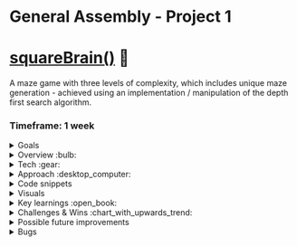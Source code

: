 # General Assembly - Project 1
# [squareBrain()](arthur-ruxton.github.io/Maze-Game) :robot:
A maze game with three levels of complexity, which includes unique maze generation - achieved using an implementation / manipulation of the depth first search algorithm.

### Timeframe: 1 week
<details>
  <summary>Goals</summary>
  1. build a grid-based game using HTML, CSS and JavaScript. <br>
  2. Use CSS grid or for an added creative challenge, use HTML Canvas. <br>
  3. It can be a direct clone of, or inspired by, an existing game. <br>
  4. You should be able to win or lose and results should be displayed at the end.
</details>

<details>
 <summary>Overview :bulb:</summary>
  A labyrinth game with three levels of complexity, navigate through all three mazes to complete the game.
  <b>Collect golden nugs</b> to increase your score as you go, they’re rarer and more valuable on harder levels.
  Press start and an animated, randomised, <b>maze-generation</b> will begin, triggering a timer. <b>If time runs out</b>, it’s game over. 
  Closely observing the <b>animated path-finder algorithm</b> may help you solve the puzzle. 
  There are 'specialCells'. The program removes all walls of any specialCell as well as any wall touching it. This is done to ensure <b>multiple potential             routes</b> through each maze. 
</details>

<details>
  <summary>Tech :gear:</summary> 
    <h3>HTML - 8.1% :</h3>
    <ul>
      <li>div containing logo, start-button & time-bar. (should have been header in retrospect)</li>
      <li>div containing HTML canvas element, onto which the game is drawn with J.S logic.</li>
      <li>div containing end-game results - win / loss & score </li>
    </ul>
    <h3>CSS - 11.4% :</h3>
    <ul>
      <li>Positioning, fonts & colouring.</li>
      <li>Time bar which decreases as time runs out and turns red to warn you at 30% </li>
    </ul>
  <h3>JavaScript - 80.5% :</h3>
    <h4>App.js - controls game-play :</h4>
    <ul>
      <li>Controls the time element of the game.</li>
      <li>The spec for different levels of complexity.</li>
      <li>The Keyboard event listeners for player movement & level completion.</li>
      <li>Logic for collecting gold coins.</li>
      <li>Displaying the end-game results (involves clearing the canvas and removing event listeners.)</li>
    </ul>
    <h4>Maze-gen.js - controls maze generation :</h4>
    <ul>
      <li>Depth-first-search algorithm implementation.</li>
      <li>Animated drawing of a randomised maze every time it’s executed.</li>
      <li>
        Creates ‘special cells’ and removes all of their walls as it draws the cells - this logic ensures there are multiple potential routes through                       each maze.
      </li>
      <li>
        Creates ‘Value cells’ and draws gold coins into them, the size of the coin is based on the size of the cell which is determined by the number                       of rows and columns in the current grid - this varies depending on the level you are on.
      </li>
      <li>‘Current cell’ - this cell is highlighted which helps to visualise the process of the depth-first search and also represents the player.</li>
      <li>‘Finish Line’ - this cell is also highlighted with a different colour to indicate the finish line. </li>
    </ul>
</details>

<details>
  <summary>Approach :desktop_computer:</summary>
  <div>
    <h3>Beginning - planning :</h3>
    <p>
      From the get go I challenged myself to use HTML Canvas and JavaScript to generate a labyrinth based game. I broke down the plan into three main steps 1. maze       generation, 2. player movement & game-levels, 3. logic for scores, winning & losing. I aimed to spend roughly a third of the available time on each step,           allowing at least some time to style the project a bit at the end. 
    </p>
  </div>
  <div>
    <h3>Building features :</h3>
    <h4>Maze generation:</h4>
      <p>
        On the first night of the project, I stayed up until 3 am focussing on maze-generation processes in coding. It became clear that a depth first search               algorithm was an appropriate system. I took some time to understand what this algorithm was before finding a guide on implementing it in JavaScript. 
        A few challenges emerged at this point, I had my work cut out:
      </p>
      <p>
        1. The depth first search implementation only creates one single route through each maze. To make game play more interesting I would have to alter the                 system to remove extra cell walls - without breaking the algorithm. <em>This turned out to be difficult, the algorithm (and obviously the animation)                 ‘broke’ on multiple attempts. I was worried it wouldn’t be possible.</em> <br>
          Eventually, by defining ‘special cells’ and altering the algorithms instructions for drawing the maze onto the canvas, I was able to remove all walls of             some cells to create multiple routes through any maze generated. 
        
        
        
        
        
        
        
        
        
        
        
        
        
        
        
        
        
        
        
        
        
        
      </p>
      <p>
        2. I wanted three levels of complexity to the game - so I would have to re-trigger the process at a given moment (completion of a level) 
        The process would have to be different for each level (the maze should get more complex)
        <img src=https://user-images.githubusercontent.com/89402596/149156197-c8cd614f-3212-49e6-881c-7f64215d3b27.png />
      </p>
      <p>
        3. To have a points system - I would have to introduce value cells into the algorithm so that as the maze was being drawn onto the canvas, ‘gold coins’                 would be added into some cells.
        There would have to be more value cells on levels with more rows and columns. Cells would be smaller on levels with more rows and columns, so the size               of the coins would have to be derived from the size of the cells containing them.
        <em>again this was much harder than expected, some of my attempts broke the algorithm and the animation of the maze-generation would stop half way                   through the process</em>
      </p>
      <p>
        There should be a time element so that a player loses the game if they fail to complete all of the levels.
      </p>
  </div>
  <div>
    <h3>End - polishing & testing :</h3>
      <p>Once I had ticked the boxes from step 2 there were other features I wanted to include;</p>
      <p>Sound - I succeeded in doing this before my presentation but failed to get that version pushed to github in time.</p>
      <p>Animated time bar to show the user how much they had left.</p>
      <p>Display results.</p>
      <p>Write some css that would make the whole thing look nicer.</p>
  </div>
</details>

<details>
  <summary>Code snippets</summary>
  <p>Defining special cells - when the maze-drawing process takes place all walls touching these cells are removed - this helps ensure multiple potential routes through each maze:</p>
  <img src="https://user-images.githubusercontent.com/89402596/149627143-a7f87479-ca04-4dea-852f-c27c48e7e0b5.png" />
  
  <p>A switch statement which defines the spec for different levels in the game - when ‘levelOne’ is completed, ‘levelTwo’ is generated. :</p>
  <img  src="https://user-images.githubusercontent.com/89402596/149627240-6e0a48bc-d809-4845-93b3-eafd7afd01c7.png" />
  
  <p>Beginning of the function which controlls player movement using keydown listeners - here you can see the up arrow listener which checks if it is possible to move upwards from the current cell - if it is possible then the current cell changes to the cell directly above:</p>
  <img src="https://user-images.githubusercontent.com/89402596/149627415-1ba060cf-57ca-4492-8816-1f0a1afe78e0.png" />
</details>

<details>
  <summary>Visuals</summary>
  <p>On page load:</p>
  <img src=https://user-images.githubusercontent.com/89402596/148796281-52e9e273-9dd9-4505-b7b9-66143d8ec623.png />
  
  <p>Maze generation taking place (tiggered when user presses play):</p>
  <img src=https://user-images.githubusercontent.com/89402596/148796755-e09a2dc9-b7bb-4618-8e6d-f58858ff2fcf.png />
  
  <p>Harder level:</p>
  <img src=https://user-images.githubusercontent.com/89402596/148796857-6a99c168-1eb3-41a5-beae-f466729b0a76.png />
  
  <p>Game over:</p>
  <img src=https://user-images.githubusercontent.com/89402596/148796975-4aa20c91-6fba-42b7-a07d-af526f1176da.png />
  
  <p>Game complete:</p>
  <img src=https://user-images.githubusercontent.com/89402596/148797082-ad5208c2-f15f-4179-93f5-6c2078aa3103.png />
</details>

<details>
  <summary>Key learnings :open_book:</summary>
  <ul>
    <li>
      Identify a relevant existing system for accomplishing a complex task - study it as you implement it - achieve a different goal by creatively adapting the           system.
    </li>
    <li>Depth first search algorithm.</li>
    <li>Event Listeners.</li>
    <li>Timeouts.</li>
    <li>HTML Canvas.</li>
    <li>Flexbox</li>
    <li>General planning techniques for code based projects</li>
  </ul>
</details>

<details>
  <summary>Challenges & Wins :chart_with_upwards_trend:</summary>
  <ul>
    <li>
      Time management - packing as many features in as possible but making sure they all work effectively, removing the ones I couldn’t polish before deadline.         </li>
    <li>
      Adapting an existing implementation of a complex algorithm without breaking it (Introducing extra layers of complexity)
      <ul>
        <li>Ensuring there are multiple routes through the maze instead of just one.</li>
        <li>The inclusion of ‘value cells’ which have coins in them</li>
        <li>
          Basing the size of the coins on the size of cells (which changes depending on the number of rows and columns on the level being played) and keeping the           coins centered within the cells.
        </li>
      </ul>
      <img src=https://user-images.githubusercontent.com/89402596/149155437-0e59a997-0b21-4291-8515-1b4e0c8e55e9.png />
    </li>
  </ul>
</details>

<details>
  <summary>Possible future improvements</summary>
  <ul>
    <li>Make code ‘DRY’</li>
    <li>Replay button</li>
    <li>Randomise coin placement</li>
    <li>Sound effects</li>
    <li>Responsive design (screen-size compatibility & maybe even touch screen)</li>
    <li>Local storage to store high-score</li>
    <li>Difficulty settings (reduce time limit)</li>
    <li>Translate into React.js - I’m certain this would present interesting challenges - (the maze generation in particular)</li>
  </ul>
</details>

<details>
  <summary>Bugs</summary>
  <p>
    If time runs out part way through the maze generation process of the second or third level, the process continues but the game over screen is displayed too -       the game is not ended properly.
  </p>
  <p>
     I had to find work-arounds which were suboptimal in my opinion.  E.g. The value cells on each level are in fixed positions - when I randomised it, I broke the      maze-generation and never discovered why.
  </p>
  <p>
    You have to move through the square-brain maze collecting tokens (which are worth more on higher levels) - if you reach the finish line and press enter, a maze     of greater complexity will be generated. You have a time limit to complete three levels, if time runs out, you lose. There are always multiple routes through       every maze, which was a difficult effect to create but I did accomplish that in time for my presentation. 
  </p>
</details>
